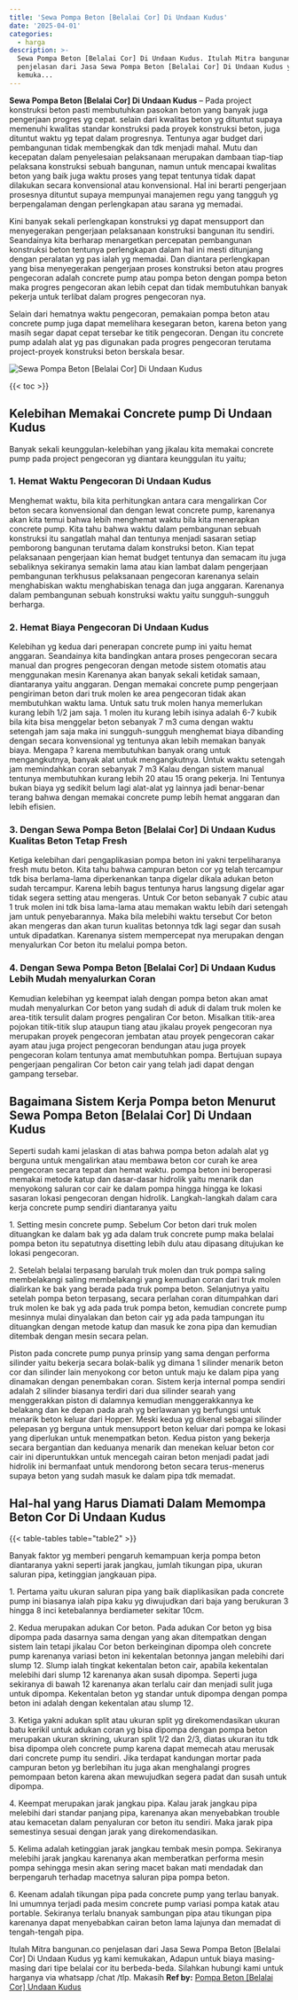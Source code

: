```yaml
---
title: 'Sewa Pompa Beton [Belalai Cor] Di Undaan Kudus'
date: '2025-04-01'
categories:
  - harga
description: >-
  Sewa Pompa Beton [Belalai Cor] Di Undaan Kudus. Itulah Mitra bangunan.co
  penjelasan dari Jasa Sewa Pompa Beton [Belalai Cor] Di Undaan Kudus yg kami
  kemuka...
---
```


**Sewa Pompa Beton \[Belalai Cor\] Di Undaan Kudus** – Pada project konstruksi beton pasti membutuhkan pasokan beton yang banyak juga pengerjaan progres yg cepat. selain dari kwalitas beton yg dituntut supaya memenuhi kwalitas standar konstruksi pada proyek konstruksi beton, juga dituntut waktu yg tepat dalam progresnya. Tentunya agar budget dari pembangunan tidak membengkak dan tdk menjadi mahal. Mutu dan kecepatan dalam penyelesaian pelaksanaan merupakan dambaan tiap-tiap pelaksana konstruksi sebuah bangunan, namun untuk mencapai kwalitas beton yang baik juga waktu proses yang tepat tentunya tidak dapat dilakukan secara konvensional atau konvensional. Hal ini berarti pengerjaan prosesnya dituntut supaya mempunyai manajemen regu yang tangguh yg berpengalaman dengan perlengkapan atau sarana yg memadai.

Kini banyak sekali perlengkapan konstruksi yg dapat mensupport dan menyegerakan pengerjaan pelaksanaan konstruksi bangunan itu sendiri. Seandainya kita berharap menargetkan percepatan pembangunan konstruksi beton tentunya perlengkapan dalam hal ini mesti ditunjang dengan peralatan yg pas ialah yg memadai. Dan diantara perlengkapan yang bisa menyegerakan pengerjaan proses konstruksi beton atau progres pengecoran adalah concrete pump atau pompa beton dengan pompa beton maka progres pengecoran akan lebih cepat dan tidak membutuhkan banyak pekerja untuk terlibat dalam progres pengecoran nya.

Selain dari hematnya waktu pengecoran, pemakaian pompa beton atau concrete pump juga dapat memelihara kesegaran beton, karena beton yang masih segar dapat cepat tersebar ke titik pengecoran. Dengan itu concrete pump adalah alat yg pas digunakan pada progres pengecoran terutama project-proyek konstruksi beton berskala besar.

![Sewa Pompa Beton [Belalai Cor] Di Undaan Kudus](/images/sewa-concrete-pump-04.png)

{{< toc >}}

## Kelebihan Memakai Concrete pump Di Undaan Kudus

Banyak sekali keunggulan-kelebihan yang jikalau kita memakai concrete pump pada project pengecoran yg diantara keunggulan itu yaitu;

### 1\. Hemat Waktu Pengecoran Di Undaan Kudus

Menghemat waktu, bila kita perhitungkan antara cara mengalirkan Cor beton secara konvensional dan dengan lewat concrete pump, karenanya akan kita temui bahwa lebih menghemat waktu bila kita menerapkan concrete pump. Kita tahu bahwa waktu dalam pembangunan sebuah konstruksi itu sangatlah mahal dan tentunya menjadi sasaran setiap pemborong bangunan terutama dalam konstruksi beton. Kian tepat pelaksanaan pengerjaan kian hemat budget tentunya dan semacam itu juga sebaliknya sekiranya semakin lama atau kian lambat dalam pengerjaan pembangunan terkhusus pelaksanaan pengecoran karenanya selain menghabiskan waktu menghabiskan tenaga dan juga anggaran. Karenanya dalam pembangunan sebuah konstruksi waktu yaitu sungguh-sungguh berharga.

### 2\. Hemat Biaya Pengecoran Di Undaan Kudus

Kelebihan yg kedua dari penerapan concrete pump ini yaitu hemat anggaran. Seandainya kita bandingkan antara proses pengecoran secara manual dan progres pengecoran dengan metode sistem otomatis atau menggunakan mesin Karenanya akan banyak sekali ketidak samaan, diantaranya yaitu anggaran. Dengan memakai concrete pump pengerjaan pengiriman beton dari truk molen ke area pengecoran tidak akan membutuhkan waktu lama. Untuk satu truk molen hanya memerlukan kurang lebih 1/2 jam saja. 1 molen itu kurang lebih isinya adalah 6-7 kubik bila kita bisa menggelar beton sebanyak 7 m3 cuma dengan waktu setengah jam saja maka ini sungguh-sungguh menghemat biaya dibanding dengan secara konvensional yg tentunya akan lebih memakan banyak biaya. Mengapa ? karena membutuhkan banyak orang untuk mengangkutnya, banyak alat untuk mengangkutnya. Untuk waktu setengah jam memindahkan coran sebanyak 7 m3 Kalau dengan sistem manual tentunya membutuhkan kurang lebih 20 atau 15 orang pekerja. Ini Tentunya bukan biaya yg sedikit belum lagi alat-alat yg lainnya jadi benar-benar terang bahwa dengan memakai concrete pump lebih hemat anggaran dan lebih efisien.

### 3\. Dengan Sewa Pompa Beton \[Belalai Cor\] Di Undaan Kudus Kualitas Beton Tetap Fresh

Ketiga kelebihan dari pengaplikasian pompa beton ini yakni terpeliharanya fresh mutu beton. Kita tahu bahwa campuran beton cor yg telah tercampur tdk bisa berlama-lama diperkenankan tanpa digelar dikala adukan beton sudah tercampur. Karena lebih bagus tentunya harus langsung digelar agar tidak segera setting atau mengeras. Untuk Cor beton sebanyak 7 cubic atau 1 truk molen ini tdk bisa lama-lama atau memakan waktu lebih dari setengah jam untuk penyebarannya. Maka bila melebihi waktu tersebut Cor beton akan mengeras dan akan turun kualitas betonnya tdk lagi segar dan susah untuk dipadatkan. Karenanya sistem mempercepat nya merupakan dengan menyalurkan Cor beton itu melalui pompa beton.

### 4\. Dengan Sewa Pompa Beton \[Belalai Cor\] Di Undaan Kudus Lebih Mudah menyalurkan Coran

Kemudian kelebihan yg keempat ialah dengan pompa beton akan amat mudah menyalurkan Cor beton yang sudah di aduk di dalam truk molen ke area-titik tersulit dalam progres pengaliran Cor beton. Misalkan titik-area pojokan titik-titik slup ataupun tiang atau jikalau proyek pengecoran nya merupakan proyek pengecoran jembatan atau proyek pengecoran cakar ayam atau juga project pengecoran bendungan atau juga proyek pengecoran kolam tentunya amat membutuhkan pompa. Bertujuan supaya pengerjaan pengaliran Cor beton cair yang telah jadi dapat dengan gampang tersebar.

## Bagaimana Sistem Kerja Pompa beton Menurut Sewa Pompa Beton \[Belalai Cor\] Di Undaan Kudus

Seperti sudah kami jelaskan di atas bahwa pompa beton adalah alat yg berguna untuk mengalirkan atau membawa beton cor curah ke area pengecoran secara tepat dan hemat waktu. pompa beton ini beroperasi memakai metode katup dan dasar-dasar hidrolik yaitu menarik dan menyokong saluran cor cair ke dalam pompa hingga hingga ke lokasi sasaran lokasi pengecoran dengan hidrolik. Langkah-langkah dalam cara kerja concrete pump sendiri diantaranya yaitu

1\. Setting mesin concrete pump. Sebelum Cor beton dari truk molen dituangkan ke dalam bak yg ada dalam truk concrete pump maka belalai pompa beton itu sepatutnya disetting lebih dulu atau dipasang ditujukan ke lokasi pengecoran.

2\. Setelah belalai terpasang barulah truk molen dan truk pompa saling membelakangi saling membelakangi yang kemudian coran dari truk molen dialirkan ke bak yang berada pada truk pompa beton. Selanjutnya yaitu setelah pompa beton terpasang, secara perlahan coran ditumpahkan dari truk molen ke bak yg ada pada truk pompa beton, kemudian concrete pump mesinnya mulai dinyalakan dan beton cair yg ada pada tampungan itu dituangkan dengan metode katup dan masuk ke zona pipa dan kemudian ditembak dengan mesin secara pelan.

Piston pada concrete pump punya prinsip yang sama dengan performa silinder yaitu bekerja secara bolak-balik yg dimana 1 silinder menarik beton cor dan silinder lain menyokong cor beton untuk maju ke dalam pipa yang dinamakan dengan penembakan coran. Sistem kerja internal pompa sendiri adalah 2 silinder biasanya terdiri dari dua silinder searah yang menggerakkan piston di dalamnya kemudian menggerakkannya ke belakang dan ke depan pada arah yg berlawanan yg berfungsi untuk menarik beton keluar dari Hopper. Meski kedua yg dikenal sebagai silinder pelepasan yg berguna untuk mensupport beton keluar dari pompa ke lokasi yang diperlukan untuk menempatkan beton. Kedua piston yang bekerja secara bergantian dan keduanya menarik dan menekan keluar beton cor cair ini diperuntukkan untuk mencegah cairan beton menjadi padat jadi hidrolik ini bermanfaat untuk mendorong beton secara terus-menerus supaya beton yang sudah masuk ke dalam pipa tdk memadat.

## Hal-hal yang Harus Diamati Dalam Memompa Beton Cor Di Undaan Kudus

{{< table-tables table="table2" >}}

Banyak faktor yg memberi pengaruh kemampuan kerja pompa beton diantaranya yakni seperti jarak jangkau, jumlah tikungan pipa, ukuran saluran pipa, ketinggian jangkauan pipa.

1\. Pertama yaitu ukuran saluran pipa yang baik diaplikasikan pada concrete pump ini biasanya ialah pipa kaku yg diwujudkan dari baja yang berukuran 3 hingga 8 inci ketebalannya berdiameter sekitar 10cm.

2\. Kedua merupakan adukan Cor beton. Pada adukan Cor beton yg bisa dipompa pada dasarnya sama dengan yang akan ditempatkan dengan sistem lain tetapi jikalau Cor beton berkeinginan dipompa oleh concrete pump karenanya variasi beton ini kekentalan betonnya jangan melebihi dari slump 12. Slump ialah tingkat kekentalan beton cair, apabila kekentalan melebihi dari slump 12 karenanya akan susah dipompa. Seperti juga sekiranya di bawah 12 karenanya akan terlalu cair dan menjadi sulit juga untuk dipompa. Kekentalan beton yg standar untuk dipompa dengan pompa beton ini adalah dengan kekentalan atau slump 12.

3\. Ketiga yakni adukan split atau ukuran split yg direkomendasikan ukuran batu kerikil untuk adukan coran yg bisa dipompa dengan pompa beton merupakan ukuran skrining, ukuran split 1/2 dan 2/3, diatas ukuran itu tdk bisa dipompa oleh concrete pump karena dapat memecah atau merusak dari concrete pump itu sendiri. Jika terdapat kandungan mortar pada campuran beton yg berlebihan itu juga akan menghalangi progres pemompaan beton karena akan mewujudkan segera padat dan susah untuk dipompa.

4\. Keempat merupakan jarak jangkau pipa. Kalau jarak jangkau pipa melebihi dari standar panjang pipa, karenanya akan menyebabkan trouble atau kemacetan dalam penyaluran cor beton itu sendiri. Maka jarak pipa semestinya sesuai dengan jarak yang direkomendasikan.

5\. Kelima adalah ketinggian jarak jangkau tembak mesin pompa. Sekiranya melebihi jarak jangkau karenanya akan memberatkan performa mesin pompa sehingga mesin akan sering macet bakan mati mendadak dan berpengaruh terhadap macetnya saluran pipa pompa beton.

6\. Keenam adalah tikungan pipa pada concrete pump yang terlau banyak. Ini umumnya terjadi pada mesim concrete pump variasi pompa katak atau portable. Sekiranya terlalu bnanyak sambungan pipa atau tikungan pipa karenanya dapat menyebabkan cairan beton lama lajunya dan memadat di tengah-tengah pipa.

Itulah Mitra bangunan.co penjelasan dari Jasa Sewa Pompa Beton \[Belalai Cor\] Di Undaan Kudus yg kami kemukakan, Adapun untuk biaya masing-masing dari tipe belalai cor itu berbeda-beda. Silahkan hubungi kami untuk harganya via whatsapp /chat /tlp. Makasih
**Ref by:** [Pompa Beton [Belalai Cor] Undaan Kudus](https://id.wikipedia.org/wiki/Pompa)
